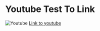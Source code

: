 <html>

<main>

<head>

<h1> Youtube Test To Link </h1>

</head>

<body>
<img src="https://encrypted-tbn0.gstatic.com/images?q=tbn:ANd9GcQU1jwU0bUKrHTaa0cZQjwGk80XhJ_lTZcgcQ&usqp=CAU" alt=Youtube Logo>
<a href="https://www.youtube.com/"> Link to youtube</a>
</body>

</main>

</html>
